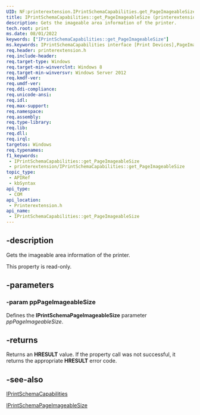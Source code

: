 ```yaml
---
UID: NF:printerextension.IPrintSchemaCapabilities.get_PageImageableSize
title: IPrintSchemaCapabilities::get_PageImageableSize (printerextension.h)
description: Gets the imageable area information of the printer.
tech.root: print
ms.date: 08/01/2022
keywords: ["IPrintSchemaCapabilities::get_PageImageableSize"]
ms.keywords: IPrintSchemaCapabilities interface [Print Devices],PageImageableSize property, IPrintSchemaCapabilities.PageImageableSize, IPrintSchemaCapabilities.get_PageImageableSize, IPrintSchemaCapabilities::PageImageableSize, IPrintSchemaCapabilities::get_PageImageableSize, PageImageableSize property [Print Devices], PageImageableSize property [Print Devices],IPrintSchemaCapabilities interface, get_PageImageableSize, print.iprintschemacapabilities_pageimageablesize, printerextension/IPrintSchemaCapabilities::PageImageableSize, printerextension/IPrintSchemaCapabilities::get_PageImageableSize
req.header: printerextension.h
req.include-header: 
req.target-type: Windows
req.target-min-winverclnt: Windows 8
req.target-min-winversvr: Windows Server 2012
req.kmdf-ver: 
req.umdf-ver: 
req.ddi-compliance: 
req.unicode-ansi: 
req.idl: 
req.max-support: 
req.namespace: 
req.assembly: 
req.type-library: 
req.lib: 
req.dll: 
req.irql: 
targetos: Windows
req.typenames: 
f1_keywords:
 - IPrintSchemaCapabilities::get_PageImageableSize
 - printerextension/IPrintSchemaCapabilities::get_PageImageableSize
topic_type:
 - APIRef
 - kbSyntax
api_type:
 - COM
api_location:
 - Printerextension.h
api_name:
 - IPrintSchemaCapabilities::get_PageImageableSize
---
```


## -description

Gets the imageable area information of the printer.

This property is read-only.

## -parameters

### -param ppPageImageableSize

Defines the **IPrintSchemaPageImageableSize** parameter *ppPageImageableSize*.

## -returns

Returns an **HRESULT** value. If the property call was not successful, it returns the appropriate **HRESULT** error code.

## -see-also

[IPrintSchemaCapabilities](/windows-hardware/drivers/ddi/printerextension/nn-printerextension-iprintschemacapabilities)

[IPrintSchemaPageImageableSize](/windows-hardware/drivers/ddi/printerextension/nn-printerextension-iprintschemapageimageablesize)
